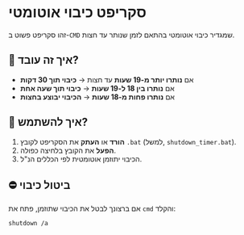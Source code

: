 # סקריפט כיבוי אוטומטי

זהו סקריפט פשוט ב-`CMD` שמגדיר כיבוי אוטומטי בהתאם לזמן שנותר עד חצות.  

## 🔧 איך זה עובד?

- אם **נותרו יותר מ-19 שעות** עד חצות → **כיבוי תוך 30 דקות**  
- אם **נותרו בין 18 ל-19 שעות** → **כיבוי תוך שעה אחת**  
- אם **נותרו פחות מ-18 שעות** → **הכיבוי יבוצע בחצות**  

## 🚀 איך להשתמש?

1. **הורד** או **העתק** את הסקריפט לקובץ `.bat` (למשל, `shutdown_timer.bat`).  
2. **הפעל** את הקובץ בלחיצה כפולה.  
3. הכיבוי יתוזמן אוטומטית לפי הכללים הנ"ל.  

## ⛔ ביטול כיבוי

אם ברצונך לבטל את הכיבוי שתוזמן, פתח את `cmd` והקלד:  

```sh
shutdown /a
